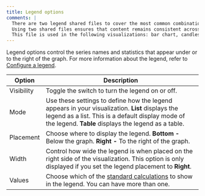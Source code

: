 ```yaml
---
title: Legend options
comments: |
  There are two legend shared files to cover the most common combinations of options. 
  Using two shared files ensures that content remains consistent across visualizations that share the same options and users don't have to figure out which options apply to a specific visualization when reading that content. 
  This file is used in the following visualizations: bar chart, candlestick, histogram, time series, trend, xy chart
---
```


Legend options control the series names and statistics that appear under or to the right of the graph. For more information about the legend, refer to [Configure a legend](../configure-legend/).

| Option     | Description                                                                                                                                                                                                |
| ---------- | ---------------------------------------------------------------------------------------------------------------------------------------------------------------------------------------------------------- |
| Visibility | Toggle the switch to turn the legend on or off.                                                                                                                                                            |
| Mode       | Use these settings to define how the legend appears in your visualization. **List** displays the legend as a list. This is a default display mode of the legend. **Table** displays the legend as a table. |
| Placement  | Choose where to display the legend. **Bottom -** Below the graph. **Right -** To the right of the graph.                                                                                                   |
| Width      | Control how wide the legend is when placed on the right side of the visualization. This option is only displayed if you set the legend placement to **Right**.                                             |
| Values     | Choose which of the [standard calculations](../../query-transform-data/calculation-types/) to show in the legend. You can have more than one.                                                              |
